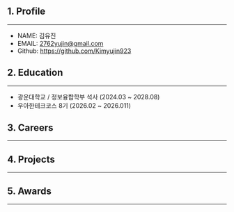 ## 1. Profile
----
- NAME: 김유진
- EMAIL: 2762yujin@gmail.com
- Github: <https://github.com/Kimyujin923>

## 2. Education
----
- 광운대학교 / 정보융합학부 석사 (2024.03 ~ 2028.08)  
- 우아한테크코스 8기 (2026.02 ~ 2026.011)

## 3. Careers
----

## 4. Projects
----

## 5. Awards
----
